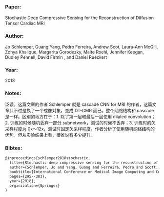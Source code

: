 ### Paper:

Stochastic Deep Compressive Sensing for the Reconstruction of Diﬀusion Tensor Cardiac MRI

### Author:

Jo Schlemper, Guang Yang, Pedro Ferreira, Andrew Scot, Laura-Ann McGill, Zohya Khalique, Margarita Gorodezky, Malte Roehl, Jennifer Keegan, Dudley Pennell, David Firmin , and Daniel Rueckert

### Year:

2018

### Notes:

泛读。这篇文章的作者 Schlemper 就是 cascade CNN for MRI 的作者，这篇文章只不过是换了一个成像对象，变成 DT-CMR 而已。整个网络结构和 cascade 是一样。区别的地方在于：1. 除了第一层和最后一层使用 dilated convolution；2. 训练的时候随机丢弃一部分 subnetwork，测试的时候不丢弃；3. 训练时的欠采样程度为 0x～12x，测试时固定欠采样程度。作者分析了使用随机网络结构的优势，但从实验结果上看，很难说有多少提升。

### Bibtex:

```latex
@inproceedings{schlemper2018stochastic,
  title={Stochastic deep compressive sensing for the reconstruction of diffusion tensor cardiac mri},
  author={Schlemper, Jo and Yang, Guang and Ferreira, Pedro and Scott, Andrew and McGill, Laura-Ann and Khalique, Zohya and Gorodezky, Margarita and Roehl, Malte and Keegan, Jennifer and Pennell, Dudley and others},
  booktitle={International Conference on Medical Image Computing and Computer-Assisted Intervention},
  pages={295--303},
  year={2018},
  organization={Springer}
}
```

